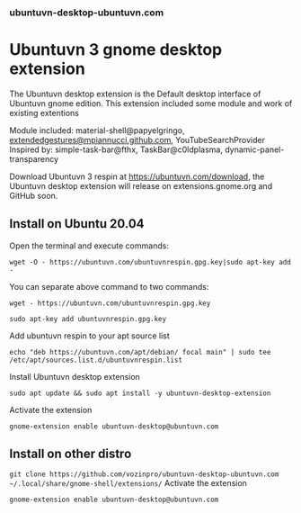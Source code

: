 ### ubuntuvn-desktop-ubuntuvn.com
# Ubuntuvn 3 gnome desktop extension
The Ubuntuvn desktop extension is the Default desktop interface of Ubuntuvn gnome edition. Thís extension included some module and work of existing extentions

Module included: material-shell@papyelgringo, extendedgestures@mpiannucci.github.com, YouTubeSearchProvider
Inspired by: simple-task-bar@fthx, TaskBar@c0ldplasma, dynamic-panel-transparency

Download Ubuntuvn 3 respin at https://ubuntuvn.com/download, the Ubuntuvn desktop extension will release on extensions.gnome.org and GitHub soon.


## Install on Ubuntu 20.04

Open the terminal and execute commands:

`wget -O - https://ubuntuvn.com/ubuntuvnrespin.gpg.key|sudo apt-key add -`

You can separate above command to two commands:

`wget - https://ubuntuvn.com/ubuntuvnrespin.gpg.key`

`sudo apt-key add ubuntuvnrespin.gpg.key`

Add ubuntuvn respin to your apt source list

`echo "deb https://ubuntuvn.com/apt/debian/ focal main" | sudo tee /etc/apt/sources.list.d/ubuntuvnrespin.list`

Install Ubuntuvn desktop extension

`sudo apt update && sudo apt install -y ubuntuvn-desktop-extension`

Activate the extension

`gnome-extension enable ubuntuvn-desktop@ubuntuvn.com`

## Install on other distro
`git clone https://github.com/vozinpro/ubuntuvn-desktop-ubuntuvn.com ~/.local/share/gnome-shell/extensions/`
Activate the extension

`gnome-extension enable ubuntuvn-desktop@ubuntuvn.com`
